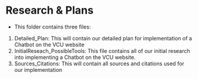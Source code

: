 # Research & Plans

- This folder contains three files:
1) Detailed_Plan: This will contain our detailed plan for implementation of a Chatbot on the VCU website
2) InitialReseach_PossibleTools: This file contains all of our initial research into implementing a Chatbot on the VCU website.
3) Sources_Citations: This will contain all sources and citations used for our implementation
